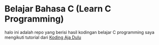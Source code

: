 # Belajar Bahasa C (Learn C Programming)
halo ini adalah repo yang berisi hasil kodingan belajar C programming saya mengikuti tutorial dari [Koding Aja Dulu](https://www.youtube.com/playlist?list=PLlENf46K9qTmsH6meawd_B7oD0gAopfim)
